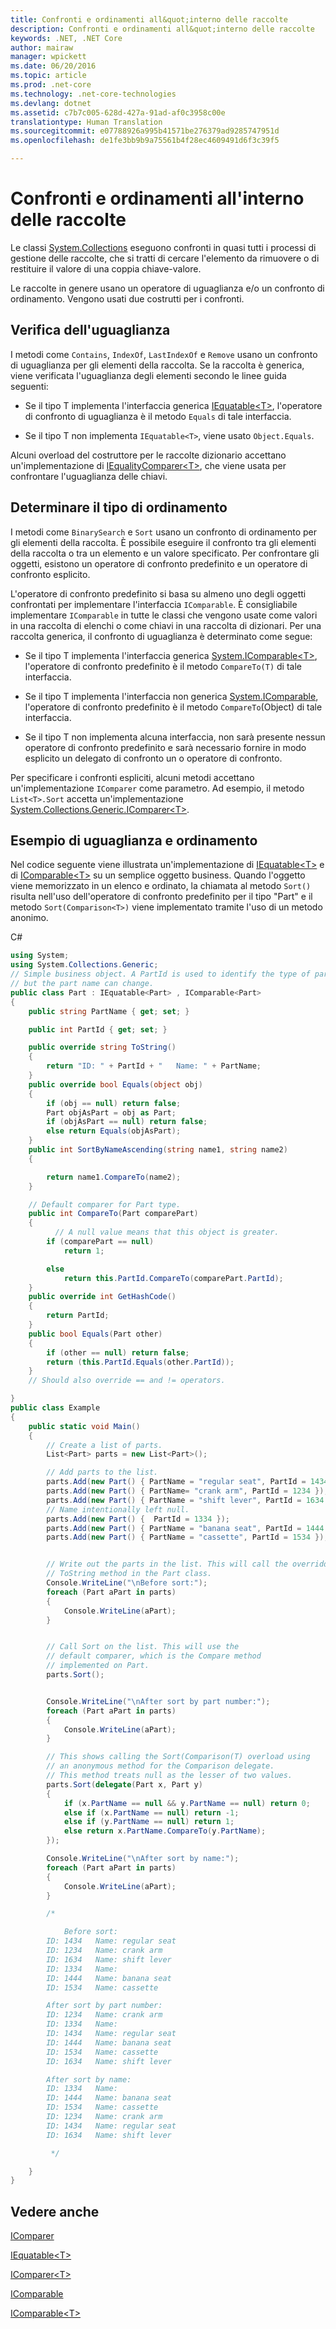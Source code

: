 ```yaml
---
title: Confronti e ordinamenti all&quot;interno delle raccolte
description: Confronti e ordinamenti all&quot;interno delle raccolte
keywords: .NET, .NET Core
author: mairaw
manager: wpickett
ms.date: 06/20/2016
ms.topic: article
ms.prod: .net-core
ms.technology: .net-core-technologies
ms.devlang: dotnet
ms.assetid: c7b7c005-628d-427a-91ad-af0c3958c00e
translationtype: Human Translation
ms.sourcegitcommit: e07788926a995b41571be276379ad9285747951d
ms.openlocfilehash: de1fe3bb9b9a75561b4f28ec4609491d6f3c39f5

---
```


# <a name="comparisons-and-sorts-within-collections"></a>Confronti e ordinamenti all'interno delle raccolte

Le classi [System.Collections](https://docs.microsoft.com/dotnet/core/api/System.Collections) eseguono confronti in quasi tutti i processi di gestione delle raccolte, che si tratti di cercare l'elemento da rimuovere o di restituire il valore di una coppia chiave-valore.

Le raccolte in genere usano un operatore di uguaglianza e/o un confronto di ordinamento. Vengono usati due costrutti per i confronti. 

## <a name="checking-for-equality"></a>Verifica dell'uguaglianza

I metodi come `Contains`, `IndexOf`, `LastIndexOf` e `Remove` usano un confronto di uguaglianza per gli elementi della raccolta. Se la raccolta è generica, viene verificata l'uguaglianza degli elementi secondo le linee guida seguenti:

*   Se il tipo T implementa l'interfaccia generica [IEquatable&lt;T&gt;](https://docs.microsoft.com/dotnet/core/api/System.IEquatable-1), l'operatore di confronto di uguaglianza è il metodo `Equals` di tale interfaccia.

*   Se il tipo T non implementa `IEquatable<T>`, viene usato `Object.Equals`.

Alcuni overload del costruttore per le raccolte dizionario accettano un'implementazione di [IEqualityComparer&lt;T&gt;](https://docs.microsoft.com/dotnet/core/api/System.Collections.Generic.IEqualityComparer-1), che viene usata per confrontare l'uguaglianza delle chiavi.

## <a name="determining-sort-order"></a>Determinare il tipo di ordinamento

I metodi come `BinarySearch` e `Sort` usano un confronto di ordinamento per gli elementi della raccolta. È possibile eseguire il confronto tra gli elementi della raccolta o tra un elemento e un valore specificato. Per confrontare gli oggetti, esistono un operatore di confronto predefinito e un operatore di confronto esplicito. 

L'operatore di confronto predefinito si basa su almeno uno degli oggetti confrontati per implementare l'interfaccia `IComparable`. È consigliabile implementare `IComparable` in tutte le classi che vengono usate come valori in una raccolta di elenchi o come chiavi in una raccolta di dizionari. Per una raccolta generica, il confronto di uguaglianza è determinato come segue:

*   Se il tipo T implementa l'interfaccia generica [System.IComparable&lt;T&gt;](https://docs.microsoft.com/dotnet/core/api/System.IComparable-1), l'operatore di confronto predefinito è il metodo `CompareTo(T)` di tale interfaccia.

*   Se il tipo T implementa l'interfaccia non generica [System.IComparable](https://docs.microsoft.com/dotnet/core/api/System.IComparable), l'operatore di confronto predefinito è il metodo `CompareTo`(Object) di tale interfaccia.

*   Se il tipo T non implementa alcuna interfaccia, non sarà presente nessun operatore di confronto predefinito e sarà necessario fornire in modo esplicito un delegato di confronto un o operatore di confronto.

Per specificare i confronti espliciti, alcuni metodi accettano un'implementazione `IComparer` come parametro. Ad esempio, il metodo `List<T>.Sort` accetta un'implementazione [System.Collections.Generic.IComparer&lt;T&gt;](https://docs.microsoft.com/dotnet/core/api/System.Collections.Generic.IComparer-1). 

## <a name="equality-and-sort-example"></a>Esempio di uguaglianza e ordinamento

Nel codice seguente viene illustrata un'implementazione di [IEquatable&lt;T&gt;](https://docs.microsoft.com/dotnet/core/api/System.IEquatable-1) e di [IComparable&lt;T&gt;](https://docs.microsoft.com/dotnet/core/api/System.IComparable-1) su un semplice oggetto business. Quando l'oggetto viene memorizzato in un elenco e ordinato, la chiamata al metodo `Sort()` risulta nell'uso dell'operatore di confronto predefinito per il tipo "Part" e il metodo `Sort(Comparison<T>)` viene implementato tramite l'uso di un metodo anonimo.

C#

```csharp
using System;
using System.Collections.Generic;
// Simple business object. A PartId is used to identify the type of part 
// but the part name can change. 
public class Part : IEquatable<Part> , IComparable<Part>
{
    public string PartName { get; set; }

    public int PartId { get; set; }

    public override string ToString()
    {
        return "ID: " + PartId + "   Name: " + PartName;
    }
    public override bool Equals(object obj)
    {
        if (obj == null) return false;
        Part objAsPart = obj as Part;
        if (objAsPart == null) return false;
        else return Equals(objAsPart);
    }
    public int SortByNameAscending(string name1, string name2)
    {

        return name1.CompareTo(name2);
    }

    // Default comparer for Part type.
    public int CompareTo(Part comparePart)
    {
          // A null value means that this object is greater.
        if (comparePart == null)
            return 1;

        else
            return this.PartId.CompareTo(comparePart.PartId);
    }
    public override int GetHashCode()
    {
        return PartId;
    }
    public bool Equals(Part other)
    {
        if (other == null) return false;
        return (this.PartId.Equals(other.PartId));
    }
    // Should also override == and != operators.

}
public class Example
{
    public static void Main()
    {
        // Create a list of parts.
        List<Part> parts = new List<Part>();

        // Add parts to the list.
        parts.Add(new Part() { PartName = "regular seat", PartId = 1434 });
        parts.Add(new Part() { PartName= "crank arm", PartId = 1234 });
        parts.Add(new Part() { PartName = "shift lever", PartId = 1634 }); ;
        // Name intentionally left null.
        parts.Add(new Part() {  PartId = 1334 });
        parts.Add(new Part() { PartName = "banana seat", PartId = 1444 });
        parts.Add(new Part() { PartName = "cassette", PartId = 1534 });


        // Write out the parts in the list. This will call the overridden 
        // ToString method in the Part class.
        Console.WriteLine("\nBefore sort:");
        foreach (Part aPart in parts)
        {
            Console.WriteLine(aPart);
        }


        // Call Sort on the list. This will use the 
        // default comparer, which is the Compare method 
        // implemented on Part.
        parts.Sort();


        Console.WriteLine("\nAfter sort by part number:");
        foreach (Part aPart in parts)
        {
            Console.WriteLine(aPart);
        }

        // This shows calling the Sort(Comparison(T) overload using 
        // an anonymous method for the Comparison delegate. 
        // This method treats null as the lesser of two values.
        parts.Sort(delegate(Part x, Part y)
        {
            if (x.PartName == null && y.PartName == null) return 0;
            else if (x.PartName == null) return -1;
            else if (y.PartName == null) return 1;
            else return x.PartName.CompareTo(y.PartName);
        });

        Console.WriteLine("\nAfter sort by name:");
        foreach (Part aPart in parts)
        {
            Console.WriteLine(aPart);
        }

        /*

            Before sort:
        ID: 1434   Name: regular seat
        ID: 1234   Name: crank arm
        ID: 1634   Name: shift lever
        ID: 1334   Name:
        ID: 1444   Name: banana seat
        ID: 1534   Name: cassette

        After sort by part number:
        ID: 1234   Name: crank arm
        ID: 1334   Name:
        ID: 1434   Name: regular seat
        ID: 1444   Name: banana seat
        ID: 1534   Name: cassette
        ID: 1634   Name: shift lever

        After sort by name:
        ID: 1334   Name:
        ID: 1444   Name: banana seat
        ID: 1534   Name: cassette
        ID: 1234   Name: crank arm
        ID: 1434   Name: regular seat
        ID: 1634   Name: shift lever

         */

    }
}
```

## <a name="see-also"></a>Vedere anche

[IComparer](https://docs.microsoft.com/dotnet/core/api/System.Collections.IComparer)

[IEquatable&lt;T&gt;](https://docs.microsoft.com/dotnet/core/api/System.IEquatable-1)

[IComparer&lt;T&gt;](https://docs.microsoft.com/dotnet/core/api/System.Collections.Generic.IComparer-1)

[IComparable](https://docs.microsoft.com/dotnet/core/api/System.IComparable)

[IComparable&lt;T&gt;](https://docs.microsoft.com/dotnet/core/api/System.IComparable-1)



<!--HONumber=Nov16_HO1-->



